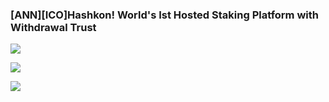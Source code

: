 ### [ANN][ICO]Hashkon! World's Ist Hosted Staking Platform with Withdrawal Trust

![](https://i.imgur.com/ZB4tyOp.png)



![](https://i.imgur.com/U4Bzckb.png)

![](https://i.imgur.com/F1zOPbN.png)